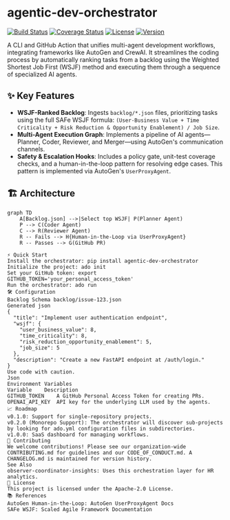 # agentic-dev-orchestrator

<!-- IMPORTANT: Replace 'your-github-username-or-org' with your actual GitHub details -->
[![Build Status](https://img.shields.io/github/actions/workflow/status/your-github-username-or-org/agentic-dev-orchestrator/ci.yml?branch=main)](https://github.com/your-github-username-or-org/agentic-dev-orchestrator/actions)
[![Coverage Status](https://img.shields.io/coveralls/github/your-github-username-or-org/agentic-dev-orchestrator)](https://coveralls.io/github/your-github-username-or-org/agentic-dev-orchestrator)
[![License](https://img.shields.io/github/license/your-github-username-or-org/agentic-dev-orchestrator)](LICENSE)
[![Version](https://img.shields.io/badge/version-v0.1.0-blue)](https://semver.org)

A CLI and GitHub Action that unifies multi-agent development workflows, integrating frameworks like AutoGen and CrewAI. It streamlines the coding process by automatically ranking tasks from a backlog using the Weighted Shortest Job First (WSJF) method and executing them through a sequence of specialized AI agents.

## ✨ Key Features

*   **WSJF-Ranked Backlog**: Ingests `backlog/*.json` files, prioritizing tasks using the full SAFe WSJF formula: `(User-Business Value + Time Criticality + Risk Reduction & Opportunity Enablement) / Job Size`.
*   **Multi-Agent Execution Graph**: Implements a pipeline of AI agents—Planner, Coder, Reviewer, and Merger—using AutoGen's communication channels.
*   **Safety & Escalation Hooks**: Includes a policy gate, unit-test coverage checks, and a human-in-the-loop pattern for resolving edge cases. This pattern is implemented via AutoGen's `UserProxyAgent`.

## 🏗️ Architecture

```mermaid
graph TD
    A[Backlog.json] -->|Select top WSJF| P(Planner Agent)
    P --> C(Coder Agent)
    C --> R(Reviewer Agent)
    R -- Fails --> H{Human-in-the-Loop via UserProxyAgent}
    R -- Passes --> G(GitHub PR)

⚡ Quick Start
Install the orchestrator: pip install agentic-dev-orchestrator
Initialize the project: ado init
Set your GitHub token: export GITHUB_TOKEN='your_personal_access_token'
Run the orchestrator: ado run
🛠️ Configuration
Backlog Schema backlog/issue-123.json
Generated json
{
  "title": "Implement user authentication endpoint",
  "wsjf": {
    "user_business_value": 8,
    "time_criticality": 8,
    "risk_reduction_opportunity_enablement": 5,
    "job_size": 5
  },
  "description": "Create a new FastAPI endpoint at /auth/login."
}
Use code with caution.
Json
Environment Variables
Variable	Description
GITHUB_TOKEN	A GitHub Personal Access Token for creating PRs.
OPENAI_API_KEY	API key for the underlying LLM used by the agents.
📈 Roadmap
v0.1.0: Support for single-repository projects.
v0.2.0 (Monorepo Support): The orchestrator will discover sub-projects by looking for ado.yml configuration files in subdirectories.
v1.0.0: SaaS dashboard for managing workflows.
🤝 Contributing
We welcome contributions! Please see our organization-wide CONTRIBUTING.md for guidelines and our CODE_OF_CONDUCT.md. A CHANGELOG.md is maintained for version history.
See Also
observer-coordinator-insights: Uses this orchestration layer for HR analytics.
📝 License
This project is licensed under the Apache-2.0 License.
📚 References
AutoGen Human-in-the-Loop: AutoGen UserProxyAgent Docs
SAFe WSJF: Scaled Agile Framework Documentation
